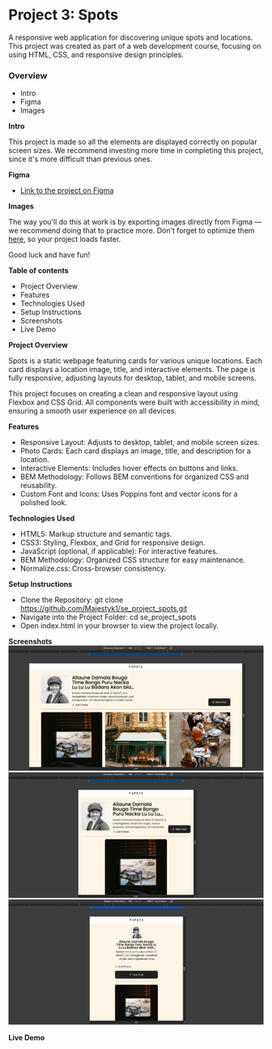 # Project 3: Spots

A responsive web application for discovering unique spots and locations. This project was created as part of a web development course, focusing on using HTML, CSS, and responsive design principles.

### Overview

- Intro
- Figma
- Images

**Intro**

This project is made so all the elements are displayed correctly on popular screen sizes. We recommend investing more time in completing this project, since it's more difficult than previous ones.

**Figma**

- [Link to the project on Figma](https://www.figma.com/file/BBNm2bC3lj8QQMHlnqRsga/Sprint-3-Project-%E2%80%94-Spots?type=design&node-id=2%3A60&mode=design&t=afgNFybdorZO6cQo-1)

**Images**

The way you'll do this at work is by exporting images directly from Figma — we recommend doing that to practice more. Don't forget to optimize them [here](https://tinypng.com/), so your project loads faster.

Good luck and have fun!

**Table of contents**

- Project Overview
- Features
- Technologies Used
- Setup Instructions
- Screenshots
- Live Demo

**Project Overview**

Spots is a static webpage featuring cards for various unique locations. Each card displays a location image, title, and interactive elements. The page is fully responsive, adjusting layouts for desktop, tablet, and mobile screens.

This project focuses on creating a clean and responsive layout using Flexbox and CSS Grid. All components were built with accessibility in mind, ensuring a smooth user experience on all devices.

**Features**

- Responsive Layout: Adjusts to desktop, tablet, and mobile screen sizes.
- Photo Cards: Each card displays an image, title, and description for a location.
- Interactive Elements: Includes hover effects on buttons and links.
- BEM Methodology: Follows BEM conventions for organized CSS and reusability.
- Custom Font and Icons: Uses Poppins font and vector icons for a polished look.

**Technologies Used**

- HTML5: Markup structure and semantic tags.
- CSS3: Styling, Flexbox, and Grid for responsive design.
- JavaScript (optional, if applicable): For interactive features.
- BEM Methodology: Organized CSS structure for easy maintenance.
- Normalize.css: Cross-browser consistency.

**Setup Instructions**

- Clone the Repository: git clone https://github.com/Majestyk1/se_project_spots.git
- Navigate into the Project Folder: cd se_project_spots
- Open index.html in your browser to view the project locally.

**Screenshots**
![Desktop View](./images/screenshots/desktop-view.png)
![tablet View](./images/screenshots/tablet-view.png)
![mobile View](./images/screenshots/mobile-view.png)

**Live Demo**
